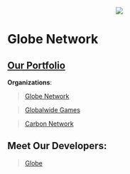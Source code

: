 <p align="center">
<img src="https://avatars.githubusercontent.com/u/188890764?s=400&u=7a5a6cb708063b2e82b158707fd98d2d65286493&v=4" />

# Globe Network

## [Our Portfolio](https://night-x.com)

**Organizations**:
> [Globe Network](https://github.com/GlobeNetwork)

> [Globalwide Games](https://github.com/GlobalwideGames)

> [Carbon Network](https://github.com/carbonnetwork-dev)

## Meet Our Developers:

> [Globe](https://github.com/GlobeTheDev)

</p>
